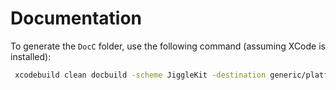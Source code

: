 # Documentation

To generate the `DocC` folder, use the following command (assuming XCode is installed):

```bash
 xcodebuild clean docbuild -scheme JiggleKit -destination generic/platform=IOS DOCC_HOSTING_BASE_PATH=JiggleKit OTHER_DOCC_FLAGS="--output-path Documentation/DocC"
```
